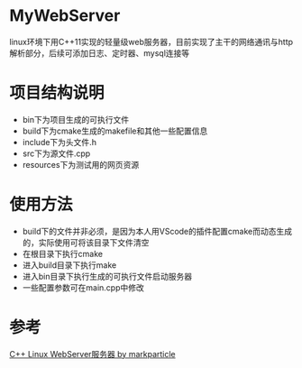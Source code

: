 # MyWebServer
linux环境下用C++11实现的轻量级web服务器，目前实现了主干的网络通讯与http解析部分，后续可添加日志、定时器、mysql连接等

# 项目结构说明
* bin下为项目生成的可执行文件
* build下为cmake生成的makefile和其他一些配置信息
* include下为头文件.h
* src下为源文件.cpp
* resources下为测试用的网页资源

# 使用方法
* build下的文件并非必须，是因为本人用VScode的插件配置cmake而动态生成的，实际使用可将该目录下文件清空
* 在根目录下执行cmake
* 进入build目录下执行make
* 进入bin目录下执行生成的可执行文件启动服务器
* 一些配置参数可在main.cpp中修改

# 参考
[C++ Linux WebServer服务器 by markparticle](https://github.com/markparticle/WebServer/)
